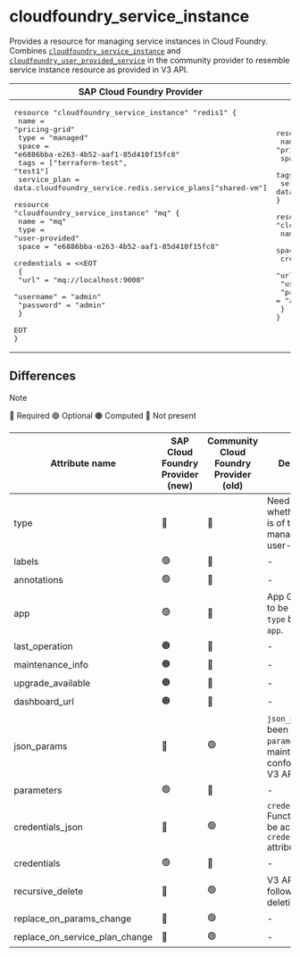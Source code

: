 # cloudfoundry_service_instance

Provides a resource for managing service instances in Cloud Foundry. Combines [`cloudfoundry_service_instance`](https://github.com/cloudfoundry-community/terraform-provider-cloudfoundry/blob/main/docs/resources/service_instance.md) and [`cloudfoundry_user_provided_service`](https://github.com/cloudfoundry-community/terraform-provider-cloudfoundry/blob/main/docs/resources/user_provided_service.md#cloudfoundry_user_provided_service) in the community provider to resemble service instance resource as provided in V3 API.

|  SAP Cloud Foundry Provider |Community Cloud Foundry Provider |
| -- | -- |
|  <pre>resource "cloudfoundry_service_instance" "redis1" {</br>  name         = "pricing-grid"</br>  type         = "managed"</br>  space        = "e6886bba-e263-4b52-aaf1-85d410f15fc8"</br>  tags         = ["terraform-test", "test1"]</br>  service_plan = data.cloudfoundry_service.redis.service_plans["shared-vm"]</br></br>resource "cloudfoundry_service_instance" "mq" {</br>  name        = "mq"</br>  type        = "user-provided"</br>  space       = "e6886bba-e263-4b52-aaf1-85d410f15fc8"</br>  credentials = <<EOT</br>  {</br>    "url" = "mq://localhost:9000"</br>    "username" = "admin"</br>    "password" = "admin"</br>  }</br>  EOT</br>}</br></pre> |<pre>resource "cloudfoundry_service_instance" "redis1" {</br>  name         = "pricing-grid"</br>  space        = "e6886bba-e263-4b52-aaf1-85d410f15fc8"</br>  tags         = ["terraform-test", "test1"]</br>  service_plan = data.cloudfoundry_service.redis.service_plans["shared-vm"]</br>}</br></br>resource "cloudfoundry_user_provided_service" "mq" {</br>  name = "mq-server"</br>  space = "e6886bba-e263-4b52-aaf1-85d410f15fc8"</br>  credentials = {</br>    "url" = "mq://localhost:9000"</br>    "username" = "admin"</br>    "password" = "admin"</br>  }</br>}</br></pre> |

## Differences

> [!NOTE]  
> 🔵 Required  🟢 Optional 🟠 Computed  🔴 Not present

| Attribute name | SAP Cloud Foundry Provider (new)|  Community Cloud Foundry Provider (old) | Description |
| --- | --- | --- | --- |
| type | 🔵 | 🔴 | Need to specify whether instance is of type managed or user-provided. |
| labels | 🟢 | 🔴 | - |
| annotations | 🟢 | 🔴 | - |
| app | 🟢 | 🔴 | App GUID needs to be specified if `type` binding is `app`. |
| last_operation | 🟠 | 🔴 | - |
| maintenance_info | 🟠 | 🔴 | - |
| upgrade_available | 🟠 | 🔴 | - |
| dashboard_url | 🟠 | 🔴 | - |
| json_params |  🔴 | 🟢 | `json_params` has been changed to `parameters`  to maintain conformity with V3 API. |
| parameters | 🟢| 🔴 | - |
| credentials_json | 🔴 | 🟢 | `credentials_json` Functionality can be achieved by `credentials` attribute. |
| credentials | 🟢| 🔴 | - |
| recursive_delete | 🔴 | 🟢 | V3 API by default follows recursive deletion. |
| replace_on_params_change | 🔴 | 🟢 | - |
| replace_on_service_plan_change | 🔴 | 🟢 | - |
